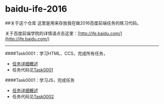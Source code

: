 # baidu-ife-2016

##关于这个仓库
这里是用来存放我在做2016百度前端任务的练习代码。

关于百度前端学院的详情请点击这里：[http://ife.baidu.com/](http://ife.baidu.com/)

---



####Task0001：学习HTML、CCS，完成所有任务，
* [任务详细概述](http://mp.weixin.qq.com/s?__biz=MzA4MjUyNjY3Nw==&mid=401956006&idx=1&sn=bbf72ea5c17894c3a5423d8b3bdb7d9a#rd)
* 任务代码见[Task0001](https://github.com/MarilynXML/baidu-ife-2016/tree/master/Task0001)


####Task0001：学习JS，完成任务
* [任务详细概述](http://mp.weixin.qq.com/s?__biz=MzA4MjUyNjY3Nw==&mid=402057593&idx=1&sn=ef20d1808470688bee1c8e242349b47c#rd)
* 任务代码见[Task0002](https://github.com/MarilynXML/baidu-ife-2016/tree/master/Task0002)


     
